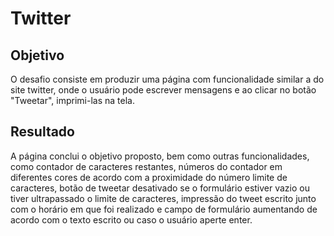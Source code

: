 # Twitter

## Objetivo

O desafio consiste em produzir uma página com funcionalidade similar a do site twitter, onde o usuário pode escrever mensagens e ao clicar no botão "Tweetar", imprimi-las na tela.

## Resultado

A página conclui o objetivo proposto, bem como outras funcionalidades, como contador de caracteres restantes, números do contador em diferentes cores de acordo com a proximidade do número limite de caracteres, botão de tweetar desativado se o formulário estiver vazio ou tiver ultrapassado o limite de caracteres, impressão do tweet escrito junto com o horário em que foi realizado e campo de formulário aumentando de acordo com o texto escrito ou caso o usuário aperte enter.

